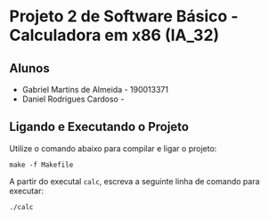 # Projeto 2 de Software Básico - Calculadora em x86 (IA_32)

## Alunos

- Gabriel Martins de Almeida - 190013371
- Daniel Rodrigues Cardoso -

## Ligando e Executando o Projeto

Utilize o comando abaixo para compilar e ligar o projeto:

``make -f Makefile``

A partir do executal ``calc``, escreva a seguinte linha de comando para executar:

``./calc``
